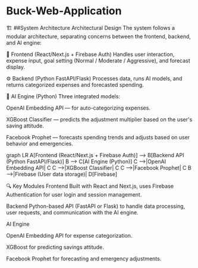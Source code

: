 # Buck-Web-Application

🏗️ ##System Architecture
Architectural Design
The system follows a modular architecture, separating concerns between the frontend, backend, and AI engine:

🚀 Frontend (React/Next.js + Firebase Auth)
Handles user interaction, expense input, goal setting (Normal / Moderate / Aggressive), and forecast display.

⚙️ Backend (Python FastAPI/Flask)
Processes data, runs AI models, and returns categorized expenses and forecasted spending.

🧠 AI Engine (Python)
Three integrated models:

OpenAI Embedding API — for auto-categorizing expenses.

XGBoost Classifier — predicts the adjustment multiplier based on the user's saving attitude.

Facebook Prophet — forecasts spending trends and adjusts based on user behavior and emergencies.

graph LR
  A[Frontend (React/Next.js + Firebase Auth)] --> B[Backend API (Python FastAPI/Flask)]
  B --> C[AI Engine (Python)]
  C -->|OpenAI Embedding API| C
  C -->|XGBoost Classifier| C
  C -->|Facebook Prophet| C
  B -->|Firebase (User data storage)| D[Firebase]

🔍 Key Modules
Frontend
Built with React and Next.js, uses Firebase Authentication for user login and session management.

Backend
Python-based API (FastAPI or Flask) to handle data processing, user requests, and communication with the AI engine.

AI Engine

OpenAI Embedding API for expense categorization.

XGBoost for predicting savings attitude.

Facebook Prophet for forecasting and emergency adjustments.
